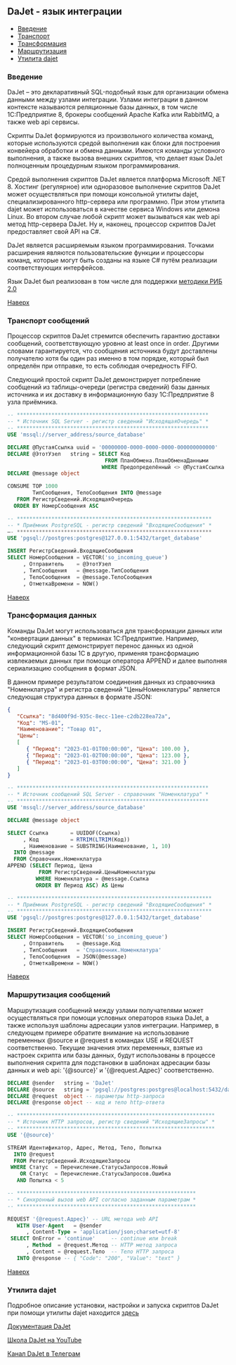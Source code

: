 ## DaJet - язык интеграции

- [Введение](#введение)
- [Транспорт](#транспорт-сообщений)
- [Трансформация](#трансформация-данных)
- [Маршрутизация](#маршрутизация-сообщений)
- [Утилита dajet](#утилита-dajet)

### Введение

DaJet – это декларативный SQL-подобный язык для организации обмена данными между узлами интеграции. Узлами интеграции в данном контексте называются реляционные базы данных, в том числе 1С:Предприятие 8, брокеры сообщений Apache Kafka или RabbitMQ, а также web api сервисы.

Скрипты DaJet формируются из произвольного количества команд, которые используются средой выполнения как блоки для построения конвейера обработки и обмена данными. Имеются команды условного выполнения, а также вызова внешних скриптов, что делает язык DaJet полноценным процедурным языком программирования.

Средой выполнения скриптов DaJet является платформа Microsoft .NET 8. Хостинг (регулярное) или одноразовое выполнение скриптов DaJet может осуществляться при помощи консольной утилиты dajet, специализированного http-сервера или программно. При этом утилита dajet может использоваться в качестве сервиса Windows или демона Linux. Во втором случае любой скрипт может вызываться как web api метод http-сервера DaJet. Ну и, наконец, процессор скриптов DaJet предоставляет свой API на C#.

DaJet является расширяемым языком программирования. Точками расширения являются пользовательские функции и процессоры команд, которые могут быть созданы на языке C# путём реализации соответствующих интерфейсов.

Язык DaJet был реализован в том числе для поддержки [методики РИБ 2.0](https://infostart.ru/video/w2100189/)

[Наверх](#dajet---язык-интеграции)

### Транспорт сообщений

Процессор скриптов DaJet стремится обеспечить гарантию доставки сообщений, соответствующую уровню at least once in order. Другими словами гарантируется, что сообщения источника будут доставлены получателю хотя бы один раз именно в том порядке, который был определён при отправке, то есть соблюдая очередность FIFO.

Следующий простой скрипт DaJet демонстрирует потребление сообщений из таблицы-очереди (регистра сведений) базы данных источника и их доставку в информационную базу 1С:Предприятие 8 узла приёмника.

```SQL
-- *************************************************************
-- * Источник SQL Server - регистр сведений "ИсходящаяОчередь" *
-- *************************************************************
USE 'mssql://server_address/source_database'

DECLARE @ПустаяСсылка uuid = '00000000-0000-0000-0000-000000000000'
DECLARE @ЭтотУзел   string = SELECT Код
                               FROM ПланОбмена.ПланОбменаДанными
                              WHERE Предопределённый <> @ПустаяСсылка
DECLARE @message object

CONSUME TOP 1000
        ТипСообщения, ТелоСообщения INTO @message
   FROM РегистрСведений.ИсходящаяОчередь
  ORDER BY НомерСообщения ASC

-- **************************************************************
-- * Приёмник PostgreSQL - регистр сведений "ВходящиеСообщения" *
–- **************************************************************
USE 'pgsql://postgres:postgres@127.0.0.1:5432/target_database'

INSERT РегистрСведений.ВходящиеСообщения
SELECT НомерСообщения = VECTOR('so_incoming_queue')
     , Отправитель    = @ЭтотУзел
     , ТипСообщения   = @message.ТипСообщения
     , ТелоСообщения  = @message.ТелоСообщения
     , ОтметкаВремени = NOW()
```

[Наверх](#dajet---язык-интеграции)

### Трансформация данных

Команды DaJet могут использоваться для трансформации данных или "конвертации данных" в терминах 1С:Предприятие. Например, следующий скрипт демонстрирует перенос данных из одной информационной базы 1С в другую, применяя трансформацию извлекаемых данных при помощи оператора APPEND и далее выполняя сериализацию сообщения в формат JSON.

В данном примере результатом соединения данных из справочника "Номенклатура" и регистра сведений "ЦеныНоменклатуры" является следующая структура данных в формате JSON:
```JSON
{
   "Ссылка": "8d400f9d-935c-8ecc-11ee-c2db228ea72a",
   "Код": "MS-01",
   "Наименование": "Товар 01",
   "Цены":
   [
      { "Период": "2023-01-01T00:00:00", "Цена": 100.00 },
      { "Период": "2023-01-02T00:00:00", "Цена": 123.00 },
      { "Период": "2023-01-03T00:00:00", "Цена": 321.00 }
   ]
}
```
```SQL
-- *************************************************************
-- * Источник сообщений SQL Server - справочник "Номенклатура" *
-- *************************************************************
USE 'mssql://server_address/source_database'

DECLARE @message object

SELECT Ссылка       = UUIDOF(Ссылка)
     , Код          = RTRIM(LTRIM(Код))
     , Наименование = SUBSTRING(Наименование, 1, 10)
  INTO @message
  FROM Справочник.Номенклатура
APPEND (SELECT Период, Цена
          FROM РегистрСведений.ЦеныНоменклатуры
         WHERE Номенклатура = @message.Ссылка
         ORDER BY Период ASC) AS Цены

-- **************************************************************
-- * Приёмник PostgreSQL - регистр сведений "ВходящиеСообщения" *
-- **************************************************************
USE 'pgsql://postgres:postgres@127.0.0.1:5432/target_database'

INSERT РегистрСведений.ВходящиеСообщения
SELECT НомерСообщения = VECTOR('so_incoming_queue')
     , Отправитель    = @message.Код
     , ТипСообщения   = 'Справочник.Номенклатура'
     , ТелоСообщения  = JSON(@message)
     , ОтметкаВремени = NOW()
```

[Наверх](#dajet---язык-интеграции)

### Маршрутизация сообщений

Маршрутизация сообщений между узлами получателями может осуществляться при помощи условных операторов языка DaJet, а также используя шаблоны адресации узлов интеграции. Например, в следующем примере обратите внимание на использование переменных @source и @request в командах USE и REQUEST соответственно. Текущие значения этих переменных, взятые из настроек скрипта или базы данных, будут использованы в процессе выполнения скрипта для подстановки в шаблонах адресации базы данных и web api: '{@source}' и '{@request.Адрес}' соответственно.

```SQL
DECLARE @sender   string = 'DaJet'
DECLARE @source   string = 'pgsql://postgres:postgres@localhost:5432/database_name'
DECLARE @request  object -- параметры http-запроса
DECLARE @response object -- код и тело http-ответа

-- ***************************************************************
-- * Источник HTTP запросов, регистр сведений "ИсходящиеЗапросы" *
-- ***************************************************************
USE '{@source}'

STREAM Идентификатор, Адрес, Метод, Тело, Попытка
  INTO @request
  FROM РегистрСведений.ИсходящиеЗапросы
 WHERE Статус  = Перечисление.СтатусыЗапросов.Новый
    OR Статус  = Перечисление.СтатусыЗапросов.Ошибка
   AND Попытка < 5

-- *********************************************************
-- * Синхронный вызов web API согласно заданным параметрам *
-- *********************************************************

REQUEST '{@request.Адрес}' -- URL метода web API
   WITH User-Agent   = @sender
      , Content-Type = 'application/json;charset=utf-8'
 SELECT OnError = 'continue'     -- continue или break
      , Method  = @request.Метод -- HTTP метод запроса
      , Content = @request.Тело  -- Тело HTTP запроса
   INTO @response -- { "Code": "200", "Value": "text" }
```

[Наверх](#dajet---язык-интеграции)

### Утилита dajet

Подробное описание установки, настройки и запуска скриптов DaJet при помощи утилиты dajet находится [здесь](https://github.com/zhichkin/dajet/releases/tag/dajet-stream-svc-1.0.0)

[Документация DaJet](https://zhichkin.github.io/)

[Школа DaJet на YouTube](https://www.youtube.com/playlist?list=PLyBbhdsc7InutmVxyUszw-ZNJ5zKVBot2)

[Канал DaJet в Телеграм](https://t.me/dajet_studio)
